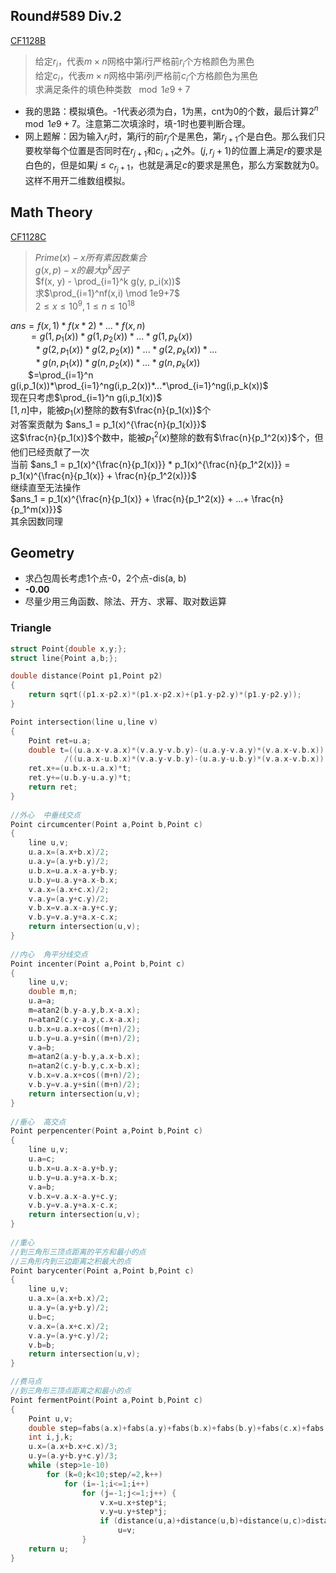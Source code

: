 ## Round#589 Div.2
[CF1128B](https://codeforces.com/problemset/problem/1228/B)
> 给定$r_i$，代表$m×n$网格中第$i$行严格前$r_i$个方格颜色为黑色  
> 给定$c_i$，代表$m×n$网格中第$i$列严格前$c_i$个方格颜色为黑色    
> 求满足条件的填色种类数 $\mod 1e9+7$
* 我的思路：模拟填色。-1代表必须为白，1为黑，cnt为0的个数，最后计算$2^n \mod 1e9+7$。注意第二次填涂时，填-1时也要判断合理。
* 网上题解：因为输入$r_j$时，第$j$行的前$r_j$个是黑色，第$r_{j+1}$个是白色。那么我们只要枚举每个位置是否同时在$r_{j+1}$和$c_{i+1}$之外。$(j,r_j+1)$的位置上满足$r$的要求是白色的，但是如果$j≤c_{r_j+1}$，也就是满足$c$的要求是黑色，那么方案数就为0。这样不用开二维数组模拟。

## Math Theory
[CF1128C](https://codeforces.com/problemset/problem/1228/C)

>$Prime(x) - x所有素因数集合$  
>$g(x, p) - x的最大p^k因子$  
>$f(x, y) - \prod_{i=1}^k g(y, p_i(x))$  
>求$\prod_{i=1}^nf(x,i) \mod 1e9+7$  
>$2≤x≤10^9, 1≤n≤10^{18}$

$ans = f(x,1)*f(x*2)*...*f(x,n)$    
&emsp;&emsp;$=g(1,p_1(x))*g(1,p_2(x))*...*g(1,p_k(x))$    
&emsp;&emsp;$\,\,\,\,*g(2,p_1(x))*g(2,p_2(x))*...*g(2,p_k(x))*...$   
&emsp;&emsp;$\,\,\,\,*g(n,p_1(x))*g(n,p_2(x))*...*g(n,p_k(x))$  
&emsp;&emsp;$=\prod_{i=1}^n g(i,p_1(x))*\prod_{i=1}^ng(i,p_2(x))*...*\prod_{i=1}^ng(i,p_k(x))$   
现在只考虑$\prod_{i=1}^n g(i,p_1(x))$  
$[1,n]$中，能被$p_1(x)$整除的数有$\frac{n}{p_1(x)}$个  
对答案贡献为 $ans_1 = p_1(x)^{\frac{n}{p_1(x)}}$  
这$\frac{n}{p_1(x)}$个数中，能被$p_1^2(x)$整除的数有$\frac{n}{p_1^2(x)}$个，但他们已经贡献了一次  
当前 $ans_1 = p_1(x)^{\frac{n}{p_1(x)}} * p_1(x)^{\frac{n}{p_1^2(x)}} = p_1(x)^{\frac{n}{p_1(x)} + \frac{n}{p_1^2(x)}}$   
继续直至无法操作    
$ans_1 = p_1(x)^{\frac{n}{p_1(x)} + \frac{n}{p_1^2(x)} + ...+ \frac{n}{p_1^m(x)}}$     
其余因数同理

## Geometry
* 求凸包周长考虑1个点-0，2个点-dis(a, b)
* **-0.00**
* 尽量少用三角函数、除法、开方、求幂、取对数运算
### Triangle
```c  
struct Point{double x,y;};  
struct line{Point a,b;};  

double distance(Point p1,Point p2)
{  
    return sqrt((p1.x-p2.x)*(p1.x-p2.x)+(p1.y-p2.y)*(p1.y-p2.y));  
}  

Point intersection(line u,line v)
{  
    Point ret=u.a;  
    double t=((u.a.x-v.a.x)*(v.a.y-v.b.y)-(u.a.y-v.a.y)*(v.a.x-v.b.x))  
            /((u.a.x-u.b.x)*(v.a.y-v.b.y)-(u.a.y-u.b.y)*(v.a.x-v.b.x));  
    ret.x+=(u.b.x-u.a.x)*t;  
    ret.y+=(u.b.y-u.a.y)*t;  
    return ret;  
}  
  
//外心  中垂线交点
Point circumcenter(Point a,Point b,Point c)
{  
    line u,v;  
    u.a.x=(a.x+b.x)/2;  
    u.a.y=(a.y+b.y)/2;  
    u.b.x=u.a.x-a.y+b.y;  
    u.b.y=u.a.y+a.x-b.x;  
    v.a.x=(a.x+c.x)/2;  
    v.a.y=(a.y+c.y)/2;  
    v.b.x=v.a.x-a.y+c.y;  
    v.b.y=v.a.y+a.x-c.x;  
    return intersection(u,v);  
}  
  
//内心  角平分线交点
Point incenter(Point a,Point b,Point c)
{  
    line u,v;  
    double m,n;  
    u.a=a;  
    m=atan2(b.y-a.y,b.x-a.x);  
    n=atan2(c.y-a.y,c.x-a.x);  
    u.b.x=u.a.x+cos((m+n)/2);  
    u.b.y=u.a.y+sin((m+n)/2);  
    v.a=b;  
    m=atan2(a.y-b.y,a.x-b.x);  
    n=atan2(c.y-b.y,c.x-b.x);  
    v.b.x=v.a.x+cos((m+n)/2);  
    v.b.y=v.a.y+sin((m+n)/2);  
    return intersection(u,v);  
}  
  
//垂心  高交点 
Point perpencenter(Point a,Point b,Point c)
{  
    line u,v;  
    u.a=c;  
    u.b.x=u.a.x-a.y+b.y;  
    u.b.y=u.a.y+a.x-b.x;  
    v.a=b;  
    v.b.x=v.a.x-a.y+c.y;  
    v.b.y=v.a.y+a.x-c.x;  
    return intersection(u,v);  
}  
  
//重心  
//到三角形三顶点距离的平方和最小的点  
//三角形内到三边距离之积最大的点  
Point barycenter(Point a,Point b,Point c)
{  
    line u,v;  
    u.a.x=(a.x+b.x)/2;  
    u.a.y=(a.y+b.y)/2;  
    u.b=c;  
    v.a.x=(a.x+c.x)/2;  
    v.a.y=(a.y+c.y)/2;  
    v.b=b;  
    return intersection(u,v);  
}  

//费马点  
//到三角形三顶点距离之和最小的点  
Point fermentPoint(Point a,Point b,Point c) 
{  
    Point u,v;  
    double step=fabs(a.x)+fabs(a.y)+fabs(b.x)+fabs(b.y)+fabs(c.x)+fabs(c.y);  
    int i,j,k;  
    u.x=(a.x+b.x+c.x)/3;  
    u.y=(a.y+b.y+c.y)/3;  
    while (step>1e-10)  
        for (k=0;k<10;step/=2,k++)  
            for (i=-1;i<=1;i++)  
                for (j=-1;j<=1;j++) {   
                    v.x=u.x+step*i;  
                    v.y=u.y+step*j;  
                    if (distance(u,a)+distance(u,b)+distance(u,c)>distance(v,a)+distance(v,b)+distance(v,c))  
                        u=v;  
                }  
    return u;  
}
```
